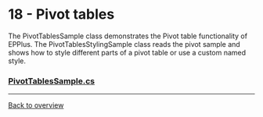 ﻿# 18 - Pivot tables
The PivotTablesSample class demonstrates the Pivot table functionality of EPPlus. 
The PivotTablesStylingSample class reads the pivot sample and shows how to style different parts of a pivot table or use a custom named style.

### [PivotTablesSample.cs](PivotTablesSample.cs)

---
[Back to overview](/Readme.md)
